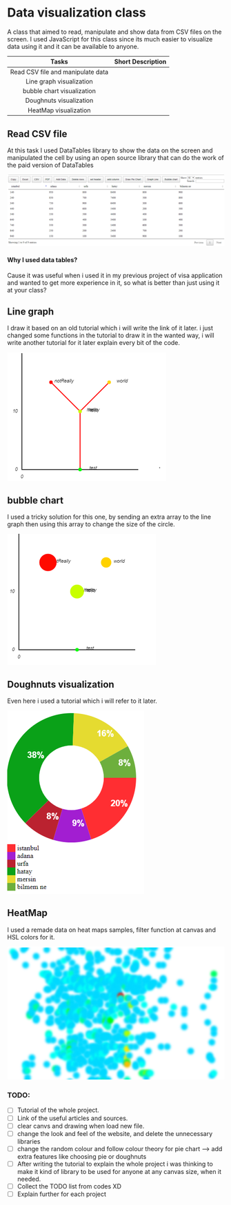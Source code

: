 # Data visualization class
A class that aimed to read, manipulate and show data from CSV files on the screen.
I used JavaScript for this class since its much easier to visualize data using it and it can be available to anyone.



| Tasks | Short Description |
| :-------------------------------: | :---------------: |
| Read CSV file and manipulate data | |
| Line graph visualization | |
| bubble chart visualization | |
| Doughnuts visualization | |
| HeatMap visualization | |


## Read CSV file
At this task I used DataTables library to show the data on the screen and manipulated the cell by using an open source library that can do the work of the paid version of DataTables

![line graph](screenShots/reader.png)


#### Why I used data tables? 
Cause it was useful when i used it in my previous project of visa application and wanted to get more experience in it, so what is better than just using it at your class?

## Line graph 
I draw it based on an old tutorial which i will write the link of it later. 
i just changed some functions in the tutorial to draw it in the wanted way, i will write another tutorial for it later explain every bit of the code.

![line graph](screenShots/lineGraph.png)

## bubble chart
I used a tricky solution for this one, by sending an extra array to the line graph then using this array to change the size of the circle.

![bubbleChart](screenShots/bubbleChart.png)


## Doughnuts visualization
Even here i used a tutorial which i will refer to it later.

![pilchard](screenShots/pieChart.png)

## HeatMap
I used a remade data on heat maps samples, filter function at canvas and HSL colors for it.

![HeatMap](screenShots/heatMap.png)


### TODO: 
- [ ] Tutorial of the whole project.
- [ ] Link of the useful articles and sources.
- [ ] clear canvs and drawing when load new file.
- [ ] change the look and feel of the website, and delete the unnecessary libraries
- [ ] change the random colour and follow colour theory for pie chart --> add extra features like choosing pie or doughnuts
- [ ] After writing the tutorial to explain the whole project i was thinking to make it kind of library to be used for anyone at any canvas size, when it needed.
- [ ] Collect the TODO list from codes XD 
- [ ] Explain further for each project